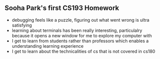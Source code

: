 ## Sooha Park's first CS193 Homework

- debugging feels like a puzzle, figuring out what went wrong is ultra satisfying 
- learning about terminals has been really interesting, particulalry because it opens a new window for me to explore my computer with
- I get to learn from students rather than professors which enables a understanding learning experience
- I get to learn about the technicalities of cs that is not covered in cs180

